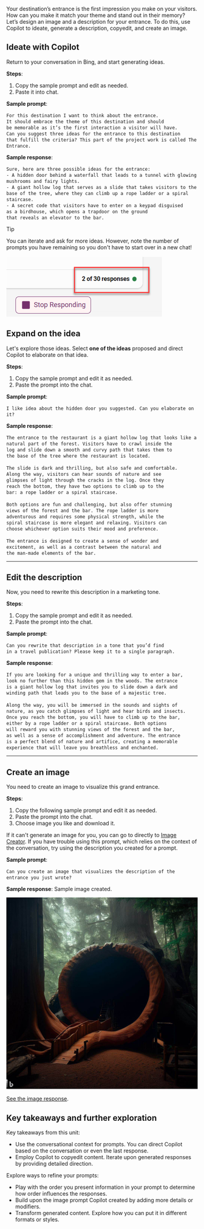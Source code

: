 Your destination’s entrance is the first impression you make on your visitors. How can you make it match your theme and stand out in their memory? Let’s design an image and a description for your entrance. To do this, use Copilot to ideate, generate a description, copyedit, and create an image.

## Ideate with Copilot
Return to your conversation in Bing, and start generating ideas.

**Steps**:
1. Copy the sample prompt and edit as needed.
2. Paste it into chat.

**Sample prompt**:
``` 
For this destination I want to think about the entrance. 
It should embrace the theme of this destination and should 
be memorable as it’s the first interaction a visitor will have. 
Can you suggest three ideas for the entrance to this destination 
that fulfill the criteria? This part of the project work is called The Entrance.

```

**Sample response**:

```
Sure, here are three possible ideas for the entrance:
- A hidden door behind a waterfall that leads to a tunnel with glowing 
mushrooms and fairy lights.
- A giant hollow log that serves as a slide that takes visitors to the 
base of the tree, where they can climb up a rope ladder or a spiral 
staircase.
- A secret code that visitors have to enter on a keypad disguised 
as a birdhouse, which opens a trapdoor on the ground 
that reveals an elevator to the bar.
```
> [!TIP]
> You can iterate and ask for more ideas. However, note the number of prompts you have remaining so you don't have to start over in a new chat!
<br/><br/>
![Screenshot of remaining prompts.](../media/bing-turns.png)

## Expand on the idea
Let's explore those ideas.
Select **one of the ideas** proposed and direct Copilot to elaborate on that idea.

**Steps**:
1. Copy the sample prompt and edit it as needed.
2. Paste the prompt into the chat.

**Sample prompt**:
```
I like idea about the hidden door you suggested. Can you elaborate on it? 
```
**Sample response**:
```
The entrance to the restaurant is a giant hollow log that looks like a 
natural part of the forest. Visitors have to crawl inside the 
log and slide down a smooth and curvy path that takes them to 
the base of the tree where the restaurant is located. 

The slide is dark and thrilling, but also safe and comfortable. 
Along the way, visitors can hear sounds of nature and see 
glimpses of light through the cracks in the log. Once they 
reach the bottom, they have two options to climb up to the 
bar: a rope ladder or a spiral staircase. 

Both options are fun and challenging, but also offer stunning 
views of the forest and the bar. The rope ladder is more 
adventurous and requires some physical strength, while the 
spiral staircase is more elegant and relaxing. Visitors can 
choose whichever option suits their mood and preference. 

The entrance is designed to create a sense of wonder and 
excitement, as well as a contrast between the natural and 
the man-made elements of the bar.
```
----

## Edit the description
Now, you need to rewrite this description in a marketing tone.

**Steps**:
1. Copy the sample prompt and edit it as needed.
2. Paste the prompt into the chat.

**Sample prompt**:
```
Can you rewrite that description in a tone that you’d find 
in a travel publication? Please keep it to a single paragraph.
```
**Sample response**:
```
If you are looking for a unique and thrilling way to enter a bar, 
look no further than this hidden gem in the woods. The entrance 
is a giant hollow log that invites you to slide down a dark and 
winding path that leads you to the base of a majestic tree. 

Along the way, you will be immersed in the sounds and sights of 
nature, as you catch glimpses of light and hear birds and insects. 
Once you reach the bottom, you will have to climb up to the bar, 
either by a rope ladder or a spiral staircase. Both options 
will reward you with stunning views of the forest and the bar, 
as well as a sense of accomplishment and adventure. The entrance 
is a perfect blend of nature and artifice, creating a memorable 
experience that will leave you breathless and enchanted.
```

----
## Create an image
You need to create an image to visualize this grand entrance.

**Steps**:
1. Copy the following sample prompt and edit it as needed.
2. Paste the prompt into the chat.
3. Choose image you like and download it.

If it can't generate an image for you, you can go to directly to [Image Creator](https://www.bing.com/images/create). If you have trouble using this prompt, which relies on the context of the conversation, try using the description you created for a prompt.

**Sample prompt**:

```
Can you create an image that visualizes the description of the 
entrance you just wrote?
```

**Sample response**:
Sample image created.

![Screenshot of the Entrance image.](../media/entrance.png)

[See the image response](https://www.bing.com/images/create/a-giant-hollow-log-that-invites-you-to-slide-down-/649af228acf04d1cb6c8ae90ebfc82c1?id=QdQNSfkGc3VngXM3tfzyFQ%3d%3d&view=detailv2&idpp=genimg&idpclose=1&FORM=SYDBIC).


## Key takeaways and further exploration

Key takeaways from this unit:

- Use the conversational context for prompts. You can direct Copilot based on the conversation or even the last response.  
- Employ Copilot to copyedit content. Iterate upon generated responses by providing detailed direction.  

Explore ways to refine your prompts:

- Play with the order you present information in your prompt to determine how order influences the responses.
- Build upon the image prompt Copilot created by adding more details or modifiers.
- Transform generated content. Explore how you can put it in different formats or styles.